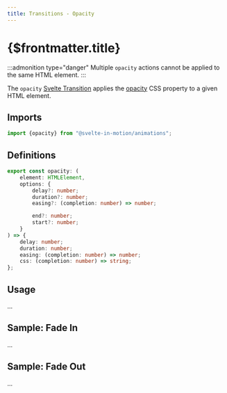 ```yaml
---
title: Transitions - Opacity
---
```


# {$frontmatter.title}

:::admonition type="danger"
Multiple `opacity` actions cannot be applied to the same HTML element.
:::

The `opacity` [Svelte Transition](https://svelte.dev/docs#template-syntax-element-directives-transition-fn) applies the [opacity](https://developer.mozilla.org/en-US/docs/Web/CSS/opacity) CSS property to a given HTML element.

## Imports

```typescript
import {opacity} from "@svelte-in-motion/animations";
```

## Definitions

```typescript
export const opacity: (
    element: HTMLElement,
    options: {
        delay?: number;
        duration?: number;
        easing?: (completion: number) => number;

        end?: number;
        start?: number;
    }
) => {
    delay: number;
    duration: number;
    easing: (completion: number) => number;
    css: (completion: number) => string;
};
```

## Usage

...

## Sample: Fade In

...

## Sample: Fade Out

...
